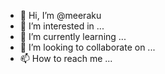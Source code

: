 - 👋 Hi, I’m @meeraku
- 👀 I’m interested in ...
- 🌱 I’m currently learning ...
- 💞️ I’m looking to collaborate on ...
- 📫 How to reach me ...

<!---
meeraku/meeraku is a ✨ special ✨ repository because its `README.md` (this file) appears on your GitHub profile.
You can click the Preview link to take a look at your changes.
--->

